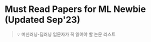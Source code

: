 # Must Read Papers for ML Newbie (Updated Sep'23)

> 💡 머신러닝-딥러닝 입문자가 꼭 읽어야 할 논문 리스트

<!--
CNN (Convolutional Neural Network) 
LSTM (Long Short-Term Memory)
RNN (Recurrent Neural Network)
GAN (Generation Attemarical Network)
RBFN (Radial Basis Function Network)
MLP (Multi-Layer Perceptron)
SOM (Self Organization Map)
DBN (Deep Belief Networks)
RBM (Restricted Boltzmann Machine)
Autoencoder

ref: https://t.ly/othN4
-->
